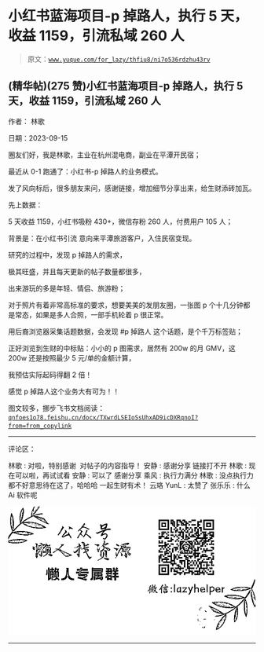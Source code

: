 # 小红书蓝海项目-p 掉路人，执行 5 天，收益 1159，引流私域 260 人

> 原文：[`www.yuque.com/for_lazy/thfiu8/ni7o536rdzhu43rv`](https://www.yuque.com/for_lazy/thfiu8/ni7o536rdzhu43rv)

## (精华帖)(275 赞)小红书蓝海项目-p 掉路人，执行 5 天，收益 1159，引流私域 260 人

作者： 林歌

日期：2023-09-15

圈友们好，我是林歌，主业在杭州混电商，副业在平潭开民宿；

最近从 0-1 跑通了：小红书-p 掉路人的业务模式。

发了风向标后，很多朋友来问，感谢链接，增加细节分享出来，给生财添砖加瓦。

先上数据：

5 天收益 1159，小红书吸粉 430+，微信存粉 260 人，付费用户 105 人；

背景是：在小红书引流 意向来平潭旅游客户，入住民宿变现。

研究的过程中，发现 p 掉路人的需求，

极其旺盛，并且每天更新的帖子数量都很多，

出来游玩的多是年轻、情侣、旅游粉；

对于照片有着非常高标准的要求，想要美美的发朋友圈，一张图 p 个十几分钟都是常态，如果是多人合照，一部手机轮着 p 很正常。

用后裔浏览器采集话题数据，会发现 #p 掉路人 这个话题，是个千万标签贴；

正好浏览到生财的中标贴：小小的 p 图需求，居然有 200w 的月 GMV，这 200w 还是按照最少 5 元/单的金额计算，

我预估实际起码得翻 2 倍！

感觉 p 掉路人这个业务大有可为！！

图文较多，挪步飞书文档阅读：[`qnfoes1o78.feishu.cn/docx/TXwrdLSEIoSsUhxAD9icDXRqnoI?from=from_copylink`](https://qnfoes1o78.feishu.cn/docx/TXwrdLSEIoSsUhxAD9icDXRqnoI?from=from_copylink)

* * *

评论区：

林歌 : 对啦，特别感谢  对帖子的内容指导！
安静 : 感谢分享 链接打不开
林歌 : 现在可以啦，再试试看
安静 : 可以了 感谢分享
乘风 : 执行力满分
林歌 : 没点执行力都不好意思待在这了，哈哈哈 一起生财有术！
云珞 YunL : 太赞了
张乐乐 : 什么 Ai 软件呢

![](img/1c37d505930596d12a88ab23e11aa07a.png)

* * *